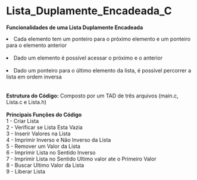 # Lista_Duplamente_Encadeada_C
<b>Funcionalidades de uma Lista Duplamente Encadeada</b><br>
<li>Cada elemento tem um ponteiro para o próximo elemento e um ponteiro para o elemento anterior</li><br>
<li>Dado um elemento é possível acessar o próximo e o anterior</li><br>
<li>Dado um ponteiro para o último elemento da lista, é possível percorrer a lista em ordem inversa</li><br><br>
<b>Estrutura do Código:</b> Composto por um TAD de três arquivos (main.c, Lista.c e Lista.h)<br>
<br><b>Principais Funções do Código</b><br>
1 - Criar Lista<br>
2 - Verificar se Lista Esta Vazia<br>
3 - Inserir Valores na Lista<br>
4 - Imprimir Inverso e Não Inverso da Lista<br>
5 - Remover um Valor da Lista<br>
6 - Imprimir Lista no Sentido Inverso<br>
7 - Imprimir Lista no Sentido Ultimo valor ate o Primeiro Valor<br>
8 - Buscar Ultimo Valor da Lista<br>
9 - Liberar Lista<br>
